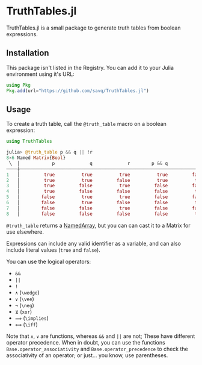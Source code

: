 # TruthTables.jl

TruthTables.jl is a small package to generate truth tables from boolean expressions.


## Installation

This package isn't listed in the Registry. You can add it to your Julia environment
using it's URL:

```julia
using Pkg
Pkg.add(url="https://github.com/savq/TruthTables.jl")
```


## Usage

To create a truth table, call the `@truth_table` macro on a boolean expression:
```julia
using TruthTables

julia> @truth_table p && q || !r
8×6 Named Matrix{Bool}
 ╲  │            p             q             r        p && q            !r  p && q || !r
────┼───────────────────────────────────────────────────────────────────────────────────
1   │         true          true          true          true         false          true
2   │         true          true         false          true          true          true
3   │         true         false          true         false         false         false
4   │         true         false         false         false          true          true
5   │        false          true          true         false         false         false
6   │        false          true         false         false          true          true
7   │        false         false          true         false         false         false
8   │        false         false         false         false          true          true
```

`@truth_table` returns a [NamedArray](https://github.com/davidavdav/NamedArrays.jl),
but you can can cast it to a Matrix for use elsewhere.

Expressions can include any valid identifier as a variable,
and can also include literal values (`true` and `false`).

You can use the logical operators:
- `&&`
- `||`
- `!`
- `∧` (`\wedge`)
- `∨` (`\vee`)
- `¬` (`\neg`)
- `⊻` (`xor`)
- `⟹` (`\implies`)
- `⟺` (`\iff`)

Note that `∧`, `∨` are functions, whereas `&&` and `||` are not;
These have different operator precedence.
When in doubt, you can use the functions `Base.operator_associativity` and `Base.operator_precedence`
to check the associativity of an operator; or just… you know, use parentheses.

